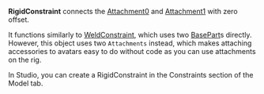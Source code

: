 **RigidConstraint** connects the [Attachment0](https://create.roblox.com/docs/reference/engine/classes/Constraint#Attachment0) and
[Attachment1](https://create.roblox.com/docs/reference/engine/classes/Constraint#Attachment1) with zero offset.

It functions similarly to [WeldConstraint](https://create.roblox.com/docs/reference/engine/classes/WeldConstraint), which uses two [BasePart](https://create.roblox.com/docs/reference/engine/classes/BasePart)s
directly. However, this object uses two `Attachments` instead, which makes
attaching accessories to avatars easy to do without code as you can use
attachments on the rig.

In Studio, you can create a RigidConstraint in the Constraints section of the
Model tab.